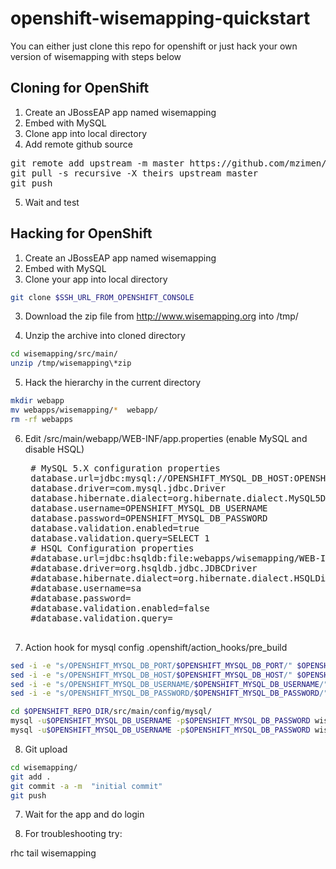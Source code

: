 openshift-wisemapping-quickstart
================================


You can either just clone this repo for openshift
or 
just hack your own version of wisemapping with steps below

Cloning for OpenShift
---------------------

1. Create an JBossEAP app named wisemapping
2. Embed with MySQL
3. Clone app into local directory
4. Add remote github source

<pre>
git remote add upstream -m master https://github.com/mzimen/openshift-wisemapping-quickstart.git
git pull -s recursive -X theirs upstream master
git push
</pre>

5. Wait and test


Hacking for OpenShift
---------------------

1. Create an JBossEAP app named wisemapping
2. Embed with MySQL
3. Clone your app into local directory

```bash
git clone $SSH_URL_FROM_OPENSHIFT_CONSOLE
```

3. Download the zip file from http://www.wisemapping.org into /tmp/

4. Unzip the archive  into cloned directory

```bash
cd wisemapping/src/main/
unzip /tmp/wisemapping\*zip 
```

5. Hack the hierarchy in the current directory
  
```bash
mkdir webapp
mv webapps/wisemapping/*  webapp/
rm -rf webapps
```


6. Edit /src/main/webapp/WEB-INF/app.properties 
   (enable MySQL and disable HSQL)

    <pre>
    # MySQL 5.X configuration properties
    database.url=jdbc:mysql://OPENSHIFT_MYSQL_DB_HOST:OPENSHIFT_MYSQL_DB_PORT/wisemapping?useUnicode=yes&characterEncoding=UTF-8
    database.driver=com.mysql.jdbc.Driver
    database.hibernate.dialect=org.hibernate.dialect.MySQL5Dialect
    database.username=OPENSHIFT_MYSQL_DB_USERNAME
    database.password=OPENSHIFT_MYSQL_DB_PASSWORD
    database.validation.enabled=true
    database.validation.query=SELECT 1
    # HSQL Configuration properties
    #database.url=jdbc:hsqldb:file:webapps/wisemapping/WEB-INF/database/wisemapping
    #database.driver=org.hsqldb.jdbc.JDBCDriver
    #database.hibernate.dialect=org.hibernate.dialect.HSQLDialect
    #database.username=sa
    #database.password=
    #database.validation.enabled=false
    #database.validation.query=
    </pre>

7. Action hook for mysql config .openshift/action_hooks/pre_build 

```bash
sed -i -e "s/OPENSHIFT_MYSQL_DB_PORT/$OPENSHIFT_MYSQL_DB_PORT/" $OPENSHIFT_REPO_DIR/src/main/webapp/WEB-INF/app.properties
sed -i -e "s/OPENSHIFT_MYSQL_DB_HOST/$OPENSHIFT_MYSQL_DB_HOST/" $OPENSHIFT_REPO_DIR/src/main/webapp/WEB-INF/app.properties
sed -i -e "s/OPENSHIFT_MYSQL_DB_USERNAME/$OPENSHIFT_MYSQL_DB_USERNAME/" $OPENSHIFT_REPO_DIR/src/main/webapp/WEB-INF/app.properties
sed -i -e "s/OPENSHIFT_MYSQL_DB_PASSWORD/$OPENSHIFT_MYSQL_DB_PASSWORD/" $OPENSHIFT_REPO_DIR/src/main/webapp/WEB-INF/app.properties

cd $OPENSHIFT_REPO_DIR/src/main/config/mysql/
mysql -u$OPENSHIFT_MYSQL_DB_USERNAME -p$OPENSHIFT_MYSQL_DB_PASSWORD wisemapping < create-schemas.sql
mysql -u$OPENSHIFT_MYSQL_DB_USERNAME -p$OPENSHIFT_MYSQL_DB_PASSWORD wisemapping < test-data.sql
```

8. Git  upload

```bash
cd wisemapping/
git add .
git commit -a -m  "initial commit"
git push
```

7. Wait for the app and do login

8. For troubleshooting try:

rhc tail wisemapping 

